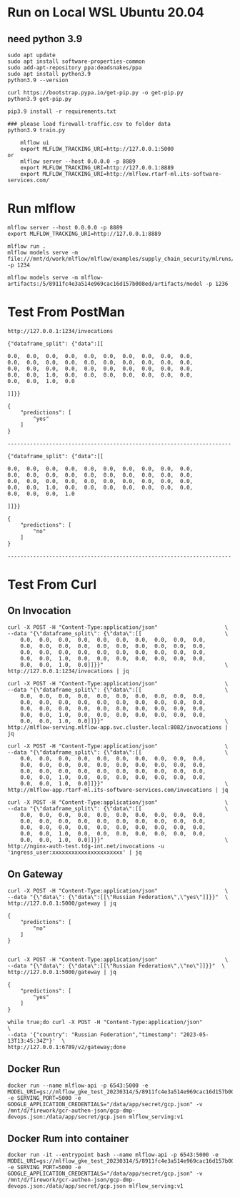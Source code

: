 # Run on Local WSL Ubuntu 20.04 
## need python 3.9


    sudo apt update
    sudo apt install software-properties-common
    sudo add-apt-repository ppa:deadsnakes/ppa
    sudo apt install python3.9
    python3.9 --version

    curl https://bootstrap.pypa.io/get-pip.py -o get-pip.py
    python3.9 get-pip.py

    pip3.9 install -r requirements.txt
    
    ### please load firewall-traffic.csv to folder data
    python3.9 train.py

        mlflow ui
        export MLFLOW_TRACKING_URI=http://127.0.0.1:5000
    or 
        mlflow server --host 0.0.0.0 -p 8889
        export MLFLOW_TRACKING_URI=http://127.0.0.1:8889
        export MLFLOW_TRACKING_URI=http://mlflow.rtarf-ml.its-software-services.com/

# Run mlflow

    mlflow server --host 0.0.0.0 -p 8889
    export MLFLOW_TRACKING_URI=http://127.0.0.1:8889
    
    mlflow run .
    mlflow models serve -m file:///mnt/d/work/mlflow/mlflow/examples/supply_chain_security/mlruns/0/2848e2593fc24c7cbcef69b5ad8ec148/artifacts/model -p 1234

    mlflow models serve -m mlflow-artifacts:/5/8911fc4e3a514e969cac16d157b008ed/artifacts/model -p 1236

# Test From PostMan


    http://127.0.0.1:1234/invocations

    {"dataframe_split": {"data":[[
    
    0.0,  0.0,  0.0,  0.0,  0.0,  0.0,  0.0,  0.0,  0.0,  0.0,  
    0.0,  0.0,  0.0,  0.0,  0.0,  0.0,  0.0,  0.0,  0.0,  0.0,  
    0.0,  0.0,  0.0,  0.0,  0.0,  0.0,  0.0,  0.0,  0.0,  0.0,
    0.0,  0.0,  1.0,  0.0,  0.0,  0.0,  0.0,  0.0,  0.0,  0.0,  
    0.0,  0.0,  1.0,  0.0
    
    ]]}}

    {
        "predictions": [
            "yes"
        ]
    }

    ----------------------------------------------------------------------

    {"dataframe_split": {"data":[[
    
    0.0,  0.0,  0.0,  0.0,  0.0,  0.0,  0.0,  0.0,  0.0,  0.0,  
    0.0,  0.0,  0.0,  0.0,  0.0,  0.0,  0.0,  0.0,  0.0,  0.0,  
    0.0,  0.0,  0.0,  0.0,  0.0,  0.0,  0.0,  0.0,  0.0,  0.0,
    0.0,  0.0,  1.0,  0.0,  0.0,  0.0,  0.0,  0.0,  0.0,  0.0,  
    0.0,  0.0,  0.0,  1.0
    
    ]]}}

    {
        "predictions": [
            "no"
        ]
    }

    ----------------------------------------------------------------------



# Test From Curl

## On Invocation

    curl -X POST -H "Content-Type:application/json"                     \
    --data "{\"dataframe_split\": {\"data\":[[                          \
        0.0,  0.0,  0.0,  0.0,  0.0,  0.0,  0.0,  0.0,  0.0,  0.0,  
        0.0,  0.0,  0.0,  0.0,  0.0,  0.0,  0.0,  0.0,  0.0,  0.0,  
        0.0,  0.0,  0.0,  0.0,  0.0,  0.0,  0.0,  0.0,  0.0,  0.0,
        0.0,  0.0,  1.0,  0.0,  0.0,  0.0,  0.0,  0.0,  0.0,  0.0,  
        0.0,  0.0,  1.0,  0.0]]}}"                                      \
    http://127.0.0.1:1234/invocations | jq

    curl -X POST -H "Content-Type:application/json"                     \
    --data "{\"dataframe_split\": {\"data\":[[                          \
        0.0,  0.0,  0.0,  0.0,  0.0,  0.0,  0.0,  0.0,  0.0,  0.0,  
        0.0,  0.0,  0.0,  0.0,  0.0,  0.0,  0.0,  0.0,  0.0,  0.0,  
        0.0,  0.0,  0.0,  0.0,  0.0,  0.0,  0.0,  0.0,  0.0,  0.0,
        0.0,  0.0,  1.0,  0.0,  0.0,  0.0,  0.0,  0.0,  0.0,  0.0,  
        0.0,  0.0,  1.0,  0.0]]}}"                                      \
    http://mlflow-serving.mlflow-app.svc.cluster.local:8082/invocations | jq

    curl -X POST -H "Content-Type:application/json"                     \
    --data "{\"dataframe_split\": {\"data\":[[                          \
        0.0,  0.0,  0.0,  0.0,  0.0,  0.0,  0.0,  0.0,  0.0,  0.0,  
        0.0,  0.0,  0.0,  0.0,  0.0,  0.0,  0.0,  0.0,  0.0,  0.0,  
        0.0,  0.0,  0.0,  0.0,  0.0,  0.0,  0.0,  0.0,  0.0,  0.0,
        0.0,  0.0,  1.0,  0.0,  0.0,  0.0,  0.0,  0.0,  0.0,  0.0,  
        0.0,  0.0,  1.0,  0.0]]}}"                                      \
    http://mlflow-app.rtarf-ml.its-software-services.com/invocations | jq
    
    curl -X POST -H "Content-Type:application/json"                     \
    --data "{\"dataframe_split\": {\"data\":[[                          \
        0.0,  0.0,  0.0,  0.0,  0.0,  0.0,  0.0,  0.0,  0.0,  0.0,  
        0.0,  0.0,  0.0,  0.0,  0.0,  0.0,  0.0,  0.0,  0.0,  0.0,  
        0.0,  0.0,  0.0,  0.0,  0.0,  0.0,  0.0,  0.0,  0.0,  0.0,
        0.0,  0.0,  1.0,  0.0,  0.0,  0.0,  0.0,  0.0,  0.0,  0.0,  
        0.0,  0.0,  1.0,  0.0]]}}"                                      \
    http://nginx-auth-test.tdg-int.net/invocations -u 'ingress_user:xxxxxxxxxxxxxxxxxxxxxx' | jq



## On Gateway

    curl -X POST -H "Content-Type:application/json"                     \
    --data "{\"data\": {\"data\":[[\"Russian Federation\",\"yes\"]]}}"  \
    http://127.0.0.1:5000/gateway | jq

    {
        "predictions": [
            "no"
        ]
    }


    curl -X POST -H "Content-Type:application/json"                     \
    --data "{\"data\": {\"data\":[[\"Russian Federation\",\"no\"]]}}"  \
    http://127.0.0.1:5000/gateway | jq

    {
        "predictions": [
            "yes"
        ]
    }
    
    while true;do curl -X POST -H "Content-Type:application/json"                     \
    --data '{"country": "Russian Federation","timestamp": "2023-05-13T13:45:34Z"}'  \
    http://127.0.0.1:6789/v2/gateway;done

## Docker Run

    docker run --name mlflow-api -p 6543:5000 -e MODEL_URI=gs://mlflow_gke_test_20230314/5/8911fc4e3a514e969cac16d157b008ed/artifacts/model -e SERVING_PORT=5000 -e GOOGLE_APPLICATION_CREDENTIALS="/data/app/secret/gcp.json" -v /mnt/d/firework/gcr-authen-json/gcp-dmp-devops.json:/data/app/secret/gcp.json mlflow_serving:v1

## Docker Rum into container

    docker run -it --entrypoint bash --name mlflow-api -p 6543:5000 -e MODEL_URI=gs://mlflow_gke_test_20230314/5/8911fc4e3a514e969cac16d157b008ed/artifacts/model -e SERVING_PORT=5000 -e GOOGLE_APPLICATION_CREDENTIALS="/data/app/secret/gcp.json" -v /mnt/d/firework/gcr-authen-json/gcp-dmp-devops.json:/data/app/secret/gcp.json mlflow_serving:v1